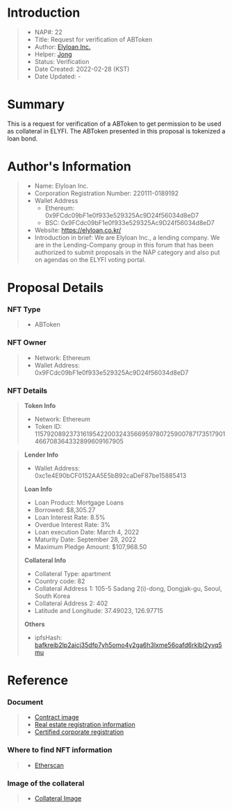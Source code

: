 # Introduction

>- NAP#: 22
>- Title: Request for verification of ABToken
>- Author: [Elyloan Inc.](https://forum.elyfi.world/u/elyloancorp/summary)
>- Helper: [Jong](https://forum.elyfi.world/u/Jong/summary)
>- Status: Verification
>- Date Created: 2022-02-28 (KST)
>- Date Updated: - 

# Summary

This is a request for verification of a ABToken to get permission to be used as collateral in ELYFI. The ABToken presented in this proposal is tokenized a loan bond.
#
# Author's Information

>- Name: Elyloan Inc.
>- Corporation Registration Number: 220111-0189192
>- Wallet Address
>   - Ethereum: 0x9FCdc09bF1e0f933e529325Ac9D24f56034d8eD7
>   - BSC: 0x9FCdc09bF1e0f933e529325Ac9D24f56034d8eD7
>- Website: https://elyloan.co.kr/
>- Introduction in brief: We are Elyloan Inc., a lending company. We are in the Lending-Company group in this forum that has been authorized to submit proposals in the NAP category and also put on agendas on the ELYFI voting portal.

# Proposal Details

### NFT Type 
>- ABToken

### NFT Owner
>- Network: Ethereum
>- Wallet Address: 0x9FCdc09bF1e0f933e529325Ac9D24f56034d8eD7

### NFT Details

> **Token Info**
>- Network: Ethereum
>- Token ID: 
115792089237316195422003243566959780725900787173517901466708364332899609167905


> **Lender Info**
>- Wallet Address: 0xc1e4E90bCF0152AA5E5bB92caDeF87be15885413
>
> **Loan Info**
>- Loan Product: Mortgage Loans
>- Borrowed: $8,305.27
>- Loan Interest Rate: 8.5%
>- Overdue Interest Rate: 3%
>- Loan execution Date: March 4, 2022
>- Maturity Date: September 28, 2022
>- Maximum Pledge Amount: $107,968.50
>
> **Collateral Info**
>- Collateral Type: apartment
>- Country code: 82
>- Collateral Address 1: 105-5 Sadang 2(i)-dong, Dongjak-gu, Seoul, South Korea
>- Collateral Address 2: 402
>- Latitude and Longitude: 37.49023, 126.97715
>
> **Others**
>- ipfsHash: [bafkreib2lp2aicj35dfp7yh5omo4y2ga6h3lxme56oafd6rklbl2yvq5mu](https://slate.textile.io/ipfs/bafkreib2lp2aicj35dfp7yh5omo4y2ga6h3lxme56oafd6rklbl2yvq5mu)

# Reference

### Document
>- [Contract image](https://slate.textile.io/ipfs/bafybeibgjo3owe2k3g5kztv6dpd6duhijw4wvccmk7rzzgdpf5kjclbkg4)
>- [Real estate registration information](https://slate.textile.io/ipfs/bafkreiel5z4r4iclpo5apo3sa76ki723s7bj27alxhpurbc7g4rkwidauq)
>- [Certified corporate registration](https://slate.textile.io/ipfs/bafybeidtfourbfi4oy3nlos4v7vmvn3oyy5ufbtxjdux2gnl3al5pyutsy)

### Where to find NFT information 
>- [Etherscan](https://etherscan.io/token/0x68f69ab21242e194ebd7534b598e26180dd92616?a=115792089237316195422003243566959780725900787173517901466708364332899609167905)

### Image of the collateral 
>- [Collateral Image](https://slate.textile.io/ipfs/bafybeibbgqxdf742stan5ko7t3bxrgc3ik2vf6oqgouyp3oxgpt676dj7i)
